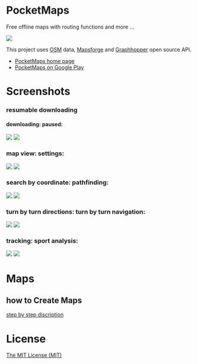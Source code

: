 # PocketMaps
Free offline maps with routing functions and more ...

![](documentation/icon_pocketmaps_dark_512.png)

This project uses [OSM](https://www.openstreetmap.org/) data, [Mapsforge](https://github.com/mapsforge/mapsforge)
and [Graphhopper](https://graphhopper.com/) open source API.

* [PocketMaps home page](http://junjunguo.com/PocketMaps/)
* [PocketMaps on Google Play](https://play.google.com/store/apps/details?id=com.junjunguo.pocketmaps)

# Screenshots
### resumable downloading
#### downloading:			paused:
![](documentation/PocketMaps_download_view_v8.png)
![](documentation/PocketMaps_download_view_v8_pause.png)

### map view:			settings:
![](documentation/map2-2015-07-01-012721.png)
![](documentation/pocketMaps_map_settings.png)

### search by coordinate:			pathfinding:
![](documentation/search_by_coordinate_2015-10-01-15-19-45.png)
![](documentation/pathfinding_2015-10-01-15-24-31.png)

### turn by turn directions:			turn by turn navigation:
![](documentation/PocketMaps_nav_directions.png)
![](documentation/PocketMaps_navi.png)

### tracking:			sport analysis:
![](documentation/pocketMaps_tracking_analytics.png)
![](documentation/pocketMaps_sport_tracking.png)

# Maps
## how to Create Maps

[step by step discription](documentation/create_maps.md)

# License
[The MIT License (MIT)](LICENSE)

